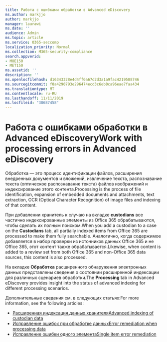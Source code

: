 ```yaml
---
title: Работа с ошибками обработки в Advanced eDiscovery
ms.author: markjjo
author: markjjo
manager: laurawi
ms.date: ''
audience: Admin
ms.topic: article
ms.service: O365-seccomp
localization_priority: Normal
ms.collection: M365-security-compliance
search.appverid:
- MOE150
- MET150
ms.assetid: ''
description: ''
ms.openlocfilehash: d16343328e4d4ff0a67d2d3a1a9fac4219588746
ms.sourcegitcommit: f0a4290793e296474ecd3c6eb0ca96eae7faa434
ms.translationtype: MT
ms.contentlocale: ru-RU
ms.lasthandoff: 11/11/2019
ms.locfileid: "38687458"
---
```

# <a name="work-with-processing-errors-in-advanced-ediscovery"></a><span data-ttu-id="fe0c1-102">Работа с ошибками обработки в Advanced eDiscovery</span><span class="sxs-lookup"><span data-stu-id="fe0c1-102">Work with processing errors in Advanced eDiscovery</span></span>

<span data-ttu-id="fe0c1-103">Обработка — это процесс идентификации файлов, расширения внедренных документов и вложений, извлечение текста, распознавание текста (оптическое распознавание текста) файлов изображений и индексирование этого контента.</span><span class="sxs-lookup"><span data-stu-id="fe0c1-103">Processing is the process of file identification, expansion of embedded documents and attachments, text extraction, OCR (Optical Character Recognition) of image files and indexing of that content.</span></span>  

<span data-ttu-id="fe0c1-104">При добавлении хранитель к случаю на вкладке **custodians** все частично индексированные элементы из Office 365 обрабатываются, чтобы сделать их полным поиском.</span><span class="sxs-lookup"><span data-stu-id="fe0c1-104">When you add a custodian to a case on the **Custodians** tab, all partially indexed items from Office 365 are processed to make them fully searchable.</span></span> <span data-ttu-id="fe0c1-105">Аналогично, когда содержимое добавляется в набор проверки из источников данных Office 365 и не Office 365, этот контент также обрабатывается.</span><span class="sxs-lookup"><span data-stu-id="fe0c1-105">Likewise, when content is added to a review set from both Office 365 and  non-Office 365 data sources, this content is also processed.</span></span>

<span data-ttu-id="fe0c1-106">На вкладке **Обработка** расширенного обнаружения электронных данных представлены сведения о состоянии расширенной индексации для различных сценариев обработки.</span><span class="sxs-lookup"><span data-stu-id="fe0c1-106">The **Processing** tab in Advanced eDiscovery provides insight into the status of advanced indexing for different processing scenarios.</span></span>

<span data-ttu-id="fe0c1-107">Дополнительные сведения см. в следующих статьях:</span><span class="sxs-lookup"><span data-stu-id="fe0c1-107">For more information, see the following articles:</span></span>

- [<span data-ttu-id="fe0c1-108">Расширенная индексация данных хранителя</span><span class="sxs-lookup"><span data-stu-id="fe0c1-108">Advanced indexing of custodian data</span></span>](indexing-custodian-data.md)
- [<span data-ttu-id="fe0c1-109">Исправление ошибок при обработке данных</span><span class="sxs-lookup"><span data-stu-id="fe0c1-109">Error remediation when processing data</span></span>](error-remediation.md)
- [<span data-ttu-id="fe0c1-110">Исправление ошибки одного элемента</span><span class="sxs-lookup"><span data-stu-id="fe0c1-110">Single item error remediation</span></span>](single-item-error-remediation.md)

